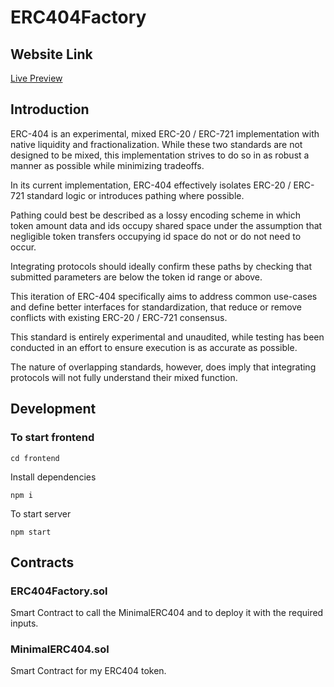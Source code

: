 
# ERC404Factory

## Website Link

[Live Preview](https://erc-404-factory.vercel.app/)


## Introduction

ERC-404 is an experimental, mixed ERC-20 / ERC-721 implementation with native liquidity and fractionalization. While these two standards are not designed to be mixed, this implementation strives to do so in as robust a manner as possible while minimizing tradeoffs.

In its current implementation, ERC-404 effectively isolates ERC-20 / ERC-721 standard logic or introduces pathing where possible.

Pathing could best be described as a lossy encoding scheme in which token amount data and ids occupy shared space under the assumption that negligible token transfers occupying id space do not or do not need to occur.

Integrating protocols should ideally confirm these paths by checking that submitted parameters are below the token id range or above.

This iteration of ERC-404 specifically aims to address common use-cases and define better interfaces for standardization, that reduce or remove conflicts with existing ERC-20 / ERC-721 consensus.

This standard is entirely experimental and unaudited, while testing has been conducted in an effort to ensure execution is as accurate as possible.

The nature of overlapping standards, however, does imply that integrating protocols will not fully understand their mixed function.


## Development

### To start frontend

```
cd frontend

```
Install dependencies

```
npm i
```
To start server

```
npm start
```

## Contracts

### ERC404Factory.sol 

Smart Contract to call the MinimalERC404 and to deploy it with the required inputs. 

### MinimalERC404.sol 

Smart Contract for my ERC404 token.



